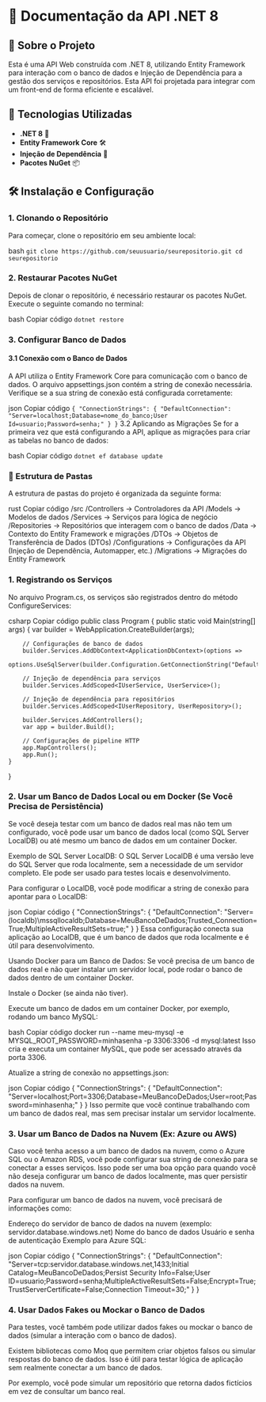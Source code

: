 # 🎉 **Documentação da API .NET 8**

## 📌 **Sobre o Projeto**

Esta é uma API Web construída com .NET 8, utilizando Entity Framework para interação com o banco de dados e Injeção de Dependência para a gestão dos serviços e repositórios. Esta API foi projetada para integrar com um front-end de forma eficiente e escalável.

## 🔧 **Tecnologias Utilizadas**

- **.NET 8** 🚀
- **Entity Framework Core** 🛠️
- **Injeção de Dependência** 🔄
- **Pacotes NuGet** 📦

## 🛠️ **Instalação e Configuração**

### 1. **Clonando o Repositório**

Para começar, clone o repositório em seu ambiente local:

bash
``git clone https://github.com/seuusuario/seurepositorio.git
cd seurepositorio``

### 2. Restaurar Pacotes NuGet
Depois de clonar o repositório, é necessário restaurar os pacotes NuGet. Execute o seguinte comando no terminal:

bash
Copiar código
``dotnet restore``  

### 3. Configurar Banco de Dados

#### 3.1 Conexão com o Banco de Dados

A API utiliza o Entity Framework Core para comunicação com o banco de dados. O arquivo appsettings.json contém a string de conexão necessária. Verifique se a sua string de conexão está configurada corretamente:

json
Copiar código
``{
  "ConnectionStrings": {
    "DefaultConnection": "Server=localhost;Database=nome_do_banco;User Id=usuario;Password=senha;"
  }
}``
3.2 Aplicando as Migrações
Se for a primeira vez que está configurando a API, aplique as migrações para criar as tabelas no banco de dados:

bash
Copiar código
``dotnet ef database update``  
  
  ### 📁 Estrutura de Pastas
A estrutura de pastas do projeto é organizada da seguinte forma:

rust
Copiar código
/src
  /Controllers      -> Controladores da API
  /Models           -> Modelos de dados
  /Services         -> Serviços para lógica de negócio
  /Repositories     -> Repositórios que interagem com o banco de dados
  /Data             -> Contexto do Entity Framework e migrações
  /DTOs             -> Objetos de Transferência de Dados (DTOs)
  /Configurations   -> Configurações da API (Injeção de Dependência, Automapper, etc.)
  /Migrations       -> Migrações do Entity Framework

### 1. Registrando os Serviços
No arquivo Program.cs, os serviços são registrados dentro do método ConfigureServices:

csharp
Copiar código
public class Program
{
    public static void Main(string[] args)
    {
        var builder = WebApplication.CreateBuilder(args);

        // Configurações de banco de dados
        builder.Services.AddDbContext<ApplicationDbContext>(options =>
            options.UseSqlServer(builder.Configuration.GetConnectionString("DefaultConnection")));

        // Injeção de dependência para serviços
        builder.Services.AddScoped<IUserService, UserService>();

        // Injeção de dependência para repositórios
        builder.Services.AddScoped<IUserRepository, UserRepository>();

        builder.Services.AddControllers();
        var app = builder.Build();

        // Configurações de pipeline HTTP
        app.MapControllers();
        app.Run();
    }
}
### 2. Usar um Banco de Dados Local ou em Docker (Se Você Precisa de Persistência)
Se você deseja testar com um banco de dados real mas não tem um configurado, você pode usar um banco de dados local (como SQL Server LocalDB) ou até mesmo um banco de dados em um container Docker.

Exemplo de SQL Server LocalDB:
O SQL Server LocalDB é uma versão leve do SQL Server que roda localmente, sem a necessidade de um servidor completo. Ele pode ser usado para testes locais e desenvolvimento.

Para configurar o LocalDB, você pode modificar a string de conexão para apontar para o LocalDB:

json
Copiar código
{
    "ConnectionStrings": {
        "DefaultConnection": "Server=(localdb)\\mssqllocaldb;Database=MeuBancoDeDados;Trusted_Connection=True;MultipleActiveResultSets=true;"
    }
}
Essa configuração conecta sua aplicação ao LocalDB, que é um banco de dados que roda localmente e é útil para desenvolvimento.

Usando Docker para um Banco de Dados:
Se você precisa de um banco de dados real e não quer instalar um servidor local, pode rodar o banco de dados dentro de um container Docker.

Instale o Docker (se ainda não tiver).

Execute um banco de dados em um container Docker, por exemplo, rodando um banco MySQL:

bash
Copiar código
docker run --name meu-mysql -e MYSQL_ROOT_PASSWORD=minhasenha -p 3306:3306 -d mysql:latest
Isso cria e executa um container MySQL, que pode ser acessado através da porta 3306.

Atualize a string de conexão no appsettings.json:

json
Copiar código
{
    "ConnectionStrings": {
        "DefaultConnection": "Server=localhost;Port=3306;Database=MeuBancoDeDados;User=root;Password=minhasenha;"
    }
}
Isso permite que você continue trabalhando com um banco de dados real, mas sem precisar instalar um servidor localmente.

### 3. Usar um Banco de Dados na Nuvem (Ex: Azure ou AWS)
Caso você tenha acesso a um banco de dados na nuvem, como o Azure SQL ou o Amazon RDS, você pode configurar sua string de conexão para se conectar a esses serviços. Isso pode ser uma boa opção para quando você não deseja configurar um banco de dados localmente, mas quer persistir dados na nuvem.

Para configurar um banco de dados na nuvem, você precisará de informações como:

Endereço do servidor de banco de dados na nuvem (exemplo: servidor.database.windows.net)
Nome do banco de dados
Usuário e senha de autenticação
Exemplo para Azure SQL:

json
Copiar código
{
    "ConnectionStrings": {
        "DefaultConnection": "Server=tcp:servidor.database.windows.net,1433;Initial Catalog=MeuBancoDeDados;Persist Security Info=False;User ID=usuario;Password=senha;MultipleActiveResultSets=False;Encrypt=True;TrustServerCertificate=False;Connection Timeout=30;"
    }
}
### 4. Usar Dados Fakes ou Mockar o Banco de Dados
Para testes, você também pode utilizar dados fakes ou mockar o banco de dados (simular a interação com o banco de dados).

Existem bibliotecas como Moq que permitem criar objetos falsos ou simular respostas do banco de dados. Isso é útil para testar lógica de aplicação sem realmente conectar a um banco de dados.

Por exemplo, você pode simular um repositório que retorna dados fictícios em vez de consultar um banco real.
